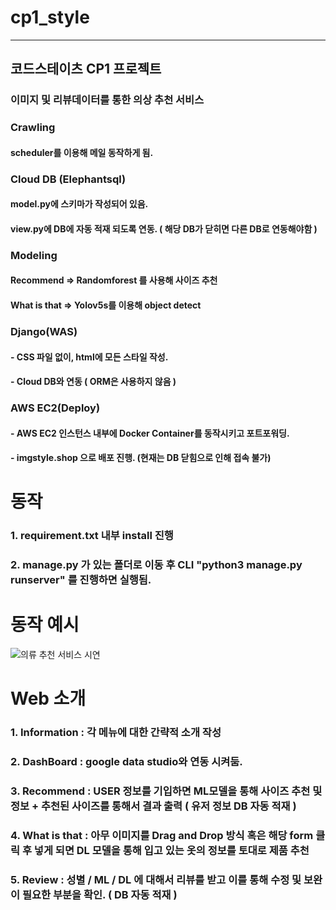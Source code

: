 # cp1_style

---

## 코드스테이츠 CP1 프로젝트

### 이미지 및 리뷰데이터를 통한 의상 추천 서비스

### Crawling

#### scheduler를 이용해 메일 동작하게 됨.

### Cloud DB (Elephantsql)

#### model.py에 스키마가 작성되어 있음.

#### view.py에 DB에 자동 적재 되도록 연동. ( 해당 DB가 닫히면 다른 DB로 연동해야함 )

### Modeling

#### Recommend => Randomforest 를 사용해 사이즈 추천

#### What is that => Yolov5s를 이용해 object detect

### Django(WAS)

#### - CSS 파일 없이, html에 모든 스타일 작성.

#### - Cloud DB와 연동 ( ORM은 사용하지 않음 )

### AWS EC2(Deploy)

#### - AWS EC2 인스턴스 내부에 Docker Container를 동작시키고 포트포워딩.

#### - imgstyle.shop 으로 배포 진행. (현재는 DB 닫힘으로 인해 접속 불가)

# 동작

### 1. requirement.txt 내부 install 진행

### 2. manage.py 가 있는 폴더로 이동 후 CLI "python3 manage.py runserver" 를 진행하면 실행됨.

# 동작 예시
![의류 추천 서비스 시연](https://user-images.githubusercontent.com/65811799/200488047-752a57a2-91cb-48a6-855f-65cc1e0bb966.gif)

# Web 소개

### 1. Information : 각 메뉴에 대한 간략적 소개 작성

### 2. DashBoard : google data studio와 연동 시켜둠.

### 3. Recommend : USER 정보를 기입하면 ML모델을 통해 사이즈 추천 및 정보 + 추천된 사이즈를 통해서 결과 출력 ( 유저 정보 DB 자동 적재 )

### 4. What is that : 아무 이미지를 Drag and Drop 방식 혹은 해당 form 클릭 후 넣게 되면 DL 모델을 통해 입고 있는 옷의 정보를 토대로 제품 추천

### 5. Review : 성별 / ML / DL 에 대해서 리뷰를 받고 이를 통해 수정 및 보완이 필요한 부분을 확인. ( DB 자동 적재 )
